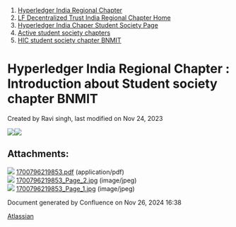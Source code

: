 1. [Hyperledger India Regional Chapter](index.html)
2. [LF Decentralized Trust India Regional Chapter Home](LF-Decentralized-Trust-India-Regional-Chapter-Home_19169282.html)
3. [Hyperledger India Chaper Student Society Page](Hyperledger-India-Chaper-Student-Society-Page_19169775.html)
4. [Active student society chapters](Active-student-society-chapters_19170944.html)
5. [HIC student society chapter BNMIT](HIC-student-society-chapter-BNMIT_19171103.html)

# Hyperledger India Regional Chapter : Introduction about Student society chapter BNMIT

Created by Ravi singh, last modified on Nov 24, 2023

![](attachments/19171105/19171403.jpg?height=400)![](attachments/19171105/19171402.jpg?height=400)

## Attachments:

![](images/icons/bullet_blue.gif) [1700796219853.pdf](attachments/19171105/19171400.pdf) (application/pdf)  
![](images/icons/bullet_blue.gif) [1700796219853\_Page\_2.jpg](attachments/19171105/19171402.jpg) (image/jpeg)  
![](images/icons/bullet_blue.gif) [1700796219853\_Page\_1.jpg](attachments/19171105/19171403.jpg) (image/jpeg)

Document generated by Confluence on Nov 26, 2024 16:38

[Atlassian](http://www.atlassian.com/)
